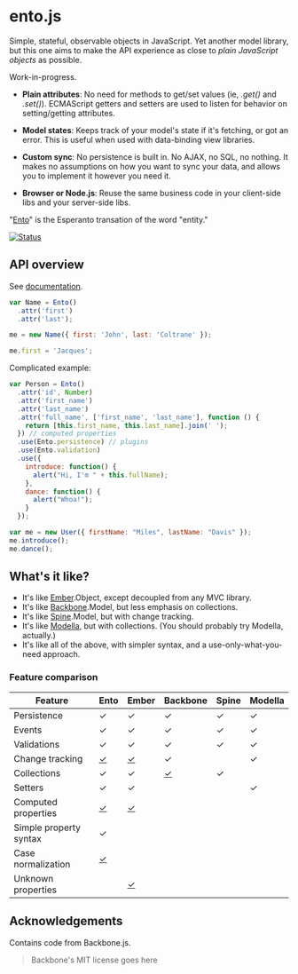 # ento.js

Simple, stateful, observable objects in JavaScript. Yet another model library, 
  but this one aims to make the API experience as close to *plain JavaScript 
  objects* as possible.

Work-in-progress.

- __Plain attributes__:
No need for methods to get/set values (ie, *.get()* and *.set()*).  ECMAScript 
getters and setters are used to listen for behavior on setting/getting 
attributes.

- __Model states__:
Keeps track of your model's state if it's fetching, or got an error. This is 
useful when used with data-binding view libraries.

- __Custom sync__:
No persistence is built in. No AJAX, no SQL, no nothing. It makes no assumptions 
on how you want to sync your data, and allows you to implement it however you 
need it.

- __Browser or Node.js__:
Reuse the same business code in your client-side libs and your server-side libs.

"[Ento](https://en.wiktionary.org/wiki/Special:Search?search=ento&go=Look+up)" 
is the Esperanto transation of the word "entity."

[![Status](https://travis-ci.org/rstacruz/ento.svg?branch=master)](https://travis-ci.org/rstacruz/ento)

## API overview

See [documentation](Documentation.md).

```js
var Name = Ento()
  .attr('first')
  .attr('last');

me = new Name({ first: 'John', last: 'Coltrane' });

me.first = 'Jacques';
```

Complicated example:

```js
var Person = Ento()
  .attr('id', Number)
  .attr('first_name')
  .attr('last_name')
  .attr('full_name', ['first_name', 'last_name'], function () {
    return [this.first_name, this.last_name].join(' ');
  }) // computed properties
  .use(Ento.persistence) // plugins
  .use(Ento.validation)
  .use({
    introduce: function() {
      alert("Hi, I'm " + this.fullName);
    },
    dance: function() {
      alert("Whoa!");
    }
  });

var me = new User({ firstName: "Miles", lastName: "Davis" });
me.introduce();
me.dance();
```

## What's it like?

 * It's like [Ember].Object, except decoupled from any MVC library.
 * It's like [Backbone].Model, but less emphasis on collections.
 * It's like [Spine].Model, but with change tracking.
 * It's like [Modella], but with collections. (You should probably try Modella, 
     actually.)
 * It's like all of the above, with simpler syntax, and a use-only-what-you-need
 approach.

### Feature comparison

| Feature                | Ento    | Ember    | Backbone | Spine | Modella |
|------------------------|---------|----------|----------|-------|---------|
| Persistence            | ✓       | ✓        | ✓        | ✓     | ✓       |
| Events                 | ✓       | ✓        | ✓        | ✓     | ✓       |
| Validations            | ✓       | ✓        | ✓        | ✓     | ✓       |
| Change tracking        | [✓][ct] | [✓][eob] | ✓        |       | ✓       |
| Collections            | ✓       | ✓        | [✓][bcl] | ✓     |         |
| Setters                | ✓       | ✓        |          |       | ✓       |
| Computed properties    | [✓][cp] | [✓][ecp] |          |       |         |
| Simple property syntax | ✓       |          |          |       |         |
| Case normalization     | [✓][cn] |          |          |       |         |
| Unknown properties     |         | [✓][eup] |          |       |         |

[eup]: http://jfire.io/blog/2012/04/19/why-ember-dot-js-doesnt-use-property-descriptors/
[eob]: http://emberjs.com/guides/object-model/observers/
[ecp]: http://emberjs.com/guides/object-model/computed-properties/
[bcl]: http://backbonejs.org/#Collection
[cn]: #underscore-and-camelcase-normalization
[ct]: #change-tracking
[cp]: #computed-properties

## Acknowledgements

Contains code from Backbone.js.

> Backbone's MIT license goes here

[Modella]: https://github.com/modella/modella
[Ember]: http://emberjs.org
[Backbone]: http://backbonejs.org
[Spine]: http://spinejs.com
